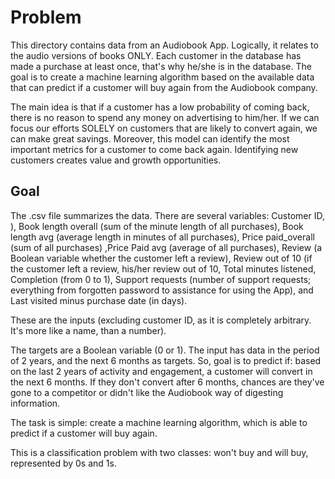 # Problem

This directory contains data from an Audiobook App. Logically, it relates to the audio versions of books ONLY. 
Each customer in the database has made a purchase at least once, that's why he/she is in the database.
The goal is to create a machine learning algorithm based on the available data that can predict if a customer will buy again from the Audiobook company.

The main idea is that if a customer has a low probability of coming back, there is no reason to spend any money on advertising to him/her. 
If we can focus our efforts SOLELY on customers that are likely to convert again, we can make great savings. 
Moreover, this model can identify the most important metrics for a customer to come back again. 
Identifying new customers creates value and growth opportunities.

## Goal 
The .csv file summarizes the data. There are several variables: 
Customer ID, ), Book length overall (sum of the minute length of all purchases), Book length avg (average length in minutes of all purchases), Price paid_overall (sum of all purchases) ,Price Paid avg (average of all purchases), Review (a Boolean variable whether the customer left a review), Review out of 10 (if the customer left a review, his/her review out of 10, Total minutes listened, Completion (from 0 to 1), Support requests (number of support requests; everything from forgotten password to assistance for using the App), and Last visited minus purchase date (in days).

These are the inputs (excluding customer ID, as it is completely arbitrary. It's more like a name, than a number).

The targets are a Boolean variable (0 or 1). The input has data in the period of 2 years, and the next 6 months as targets. 
So, goal is to predict if: based on the last 2 years of activity and engagement, a customer will convert in the next 6 months. 
If they don't convert after 6 months, chances are they've gone to a competitor or didn't like the Audiobook way of digesting information.

The task is simple: create a machine learning algorithm, which is able to predict if a customer will buy again.

This is a classification problem with two classes: won't buy and will buy, represented by 0s and 1s.
